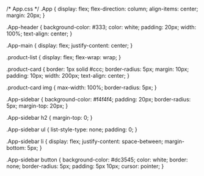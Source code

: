 /* App.css */
.App {
  display: flex;
  flex-direction: column;
  align-items: center;
  margin: 20px;
}

.App-header {
  background-color: #333;
  color: white;
  padding: 20px;
  width: 100%;
  text-align: center;
}

.App-main {
  display: flex;
  justify-content: center;
}

.product-list {
  display: flex;
  flex-wrap: wrap;
}

.product-card {
  border: 1px solid #ccc;
  border-radius: 5px;
  margin: 10px;
  padding: 10px;
  width: 200px;
  text-align: center;
}

.product-card img {
  max-width: 100%;
  border-radius: 5px;
}

.App-sidebar {
  background-color: #f4f4f4;
  padding: 20px;
  border-radius: 5px;
  margin-top: 20px;
}

.App-sidebar h2 {
  margin-top: 0;
}

.App-sidebar ul {
  list-style-type: none;
  padding: 0;
}

.App-sidebar li {
  display: flex;
  justify-content: space-between;
  margin-bottom: 5px;
}

.App-sidebar button {
  background-color: #dc3545;
  color: white;
  border: none;
  border-radius: 5px;
  padding: 5px 10px;
  cursor: pointer;
}


